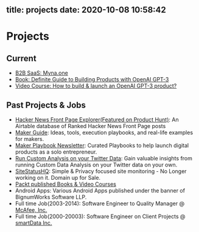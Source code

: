 title: projects
date: 2020-10-08 10:58:42
---
# Projects

## Current

- [B2B SaaS: Myna.one](http://myna.one/)
- [Book: Definite Guide to Building Products with OpenAI GPT-3](/writing/definite-guide-to-building-products-with-openai/)
- [Video Course: How to build & launch an OpenAI GPT-3 product?](https://gumroad.com/l/FJSAc)

## Past Projects & Jobs
- [Hacker News Front Page Explorer(Featured on Product Hunt)](http://explorehackernews.xyz/): An Airtable database of Ranked Hacker News Front Page posts
- [Maker Guide](https://makerguide.harishgarg.com): Ideas, tools, execution playbooks, and real-life examples for makers.
- [Maker Playbook Newsletter](/makerplaybook/): Curated Playbooks to help launch digital products as a solo entrepreneur.
- [Run Custom Analysis on your Twitter Data](https://gum.co/rNSrK): Gain valuable insights from running Custom Data Analysis on your Twitter data on your own.
- [SiteStatusHQ](https://sitestatushq.com): Simple & Privacy focused site monitoring - No Longer working on it. Domain up for Sale.
- [Packt published Books & Video Courses](https://www.packtpub.com/in/catalogsearch/result/?q=harish%20garg)
- Android Apps: Various Android Apps published under the banner of BignumWorks Software LLP.
- Full time Job(2003-2014): Software Engineer to Quality Manager @ [McAfee, Inc.](https://mcafee.com)
- Full time Job(2000-20003): Software Engineer on Client Projects @ [smartData Inc.](https://www.smartdatainc.com/)